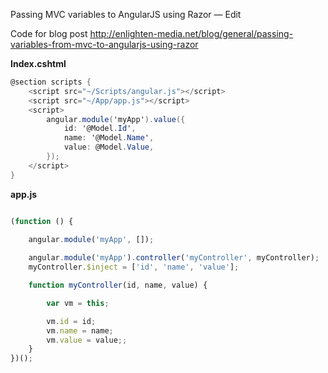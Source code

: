 Passing MVC variables to AngularJS using Razor — Edit

Code for blog post http://enlighten-media.net/blog/general/passing-variables-from-mvc-to-angularjs-using-razor

**Index.cshtml**
```C#
@section scripts {
    <script src="~/Scripts/angular.js"></script>
    <script src="~/App/app.js"></script>
    <script>
        angular.module('myApp').value({
            id: '@Model.Id',
            name: '@Model.Name',
            value: @Model.Value,
        });
    </script>
}
```


**app.js**

```JavaScript

(function () {

    angular.module('myApp', []);
    
    angular.module('myApp').controller('myController', myController);
    myController.$inject = ['id', 'name', 'value'];

    function myController(id, name, value) {

        var vm = this;

        vm.id = id;
        vm.name = name;
        vm.value = value;;
    }
})();
```
